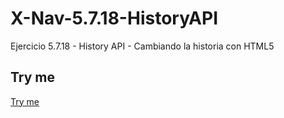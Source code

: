 # X-Nav-5.7.18-HistoryAPI
Ejercicio 5.7.18 - History API - Cambiando la historia con HTML5

## Try me
[Try me](http://adrioter94.github.io/X-Nav-5.7.18-HistoryAPI/control.html)
